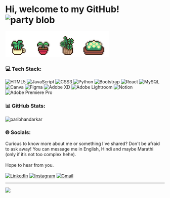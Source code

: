 # Hi, welcome to my GitHub! <img width="30" src="https://emojis.slackmojis.com/emojis/images/1643516767/28156/spellbook.gif?1643516767" alt="party blob" />

<!-- <img src='header.gif' /> -->
<img src='art.gif' />


 
<!-- - 📚 I’m an avid reader (fun fact: the girl in the header is from my fav <em><a href="https://www.imdb.com/title/tt0414387/">movie</a></em> based on my fav <em><a href="https://www.goodreads.com/book/show/1885.Pride_and_Prejudice">book</a></em> starring one of my fav <em><a href="https://www.imdb.com/name/nm0461136/">actress</a></em>!) -->
<!-- - 🎀 Pronouns: she/her -->


### 💻 Tech Stack:
![HTML5](https://img.shields.io/badge/html5-%23E34F26.svg?style=for-the-badge&logo=html5&logoColor=white) ![JavaScript](https://img.shields.io/badge/javascript-%23323330.svg?style=for-the-badge&logo=javascript&logoColor=%23F7DF1E) ![CSS3](https://img.shields.io/badge/css3-%231572B6.svg?style=for-the-badge&logo=css3&logoColor=white) ![Python](https://img.shields.io/badge/python-3670A0?style=for-the-badge&logo=python&logoColor=ffdd54) ![Bootstrap](https://img.shields.io/badge/bootstrap-%23563D7C.svg?style=for-the-badge&logo=bootstrap&logoColor=white) ![React](https://img.shields.io/badge/react-%2320232a.svg?style=for-the-badge&logo=react&logoColor=%2361DAFB) ![MySQL](https://img.shields.io/badge/mysql-%2300f.svg?style=for-the-badge&logo=mysql&logoColor=white) ![Canva](https://img.shields.io/badge/Canva-%2300C4CC.svg?style=for-the-badge&logo=Canva&logoColor=white) 	![Figma](https://img.shields.io/badge/figma-%23F24E1E.svg?style=for-the-badge&logo=figma&logoColor=white) ![Adobe XD](https://img.shields.io/badge/Adobe%20XD-470137?style=for-the-badge&logo=Adobe%20XD&logoColor=#FF61F6) ![Adobe Lightroom](https://img.shields.io/badge/Adobe%20Lightroom-31A8FF.svg?style=for-the-badge&logo=Adobe%20Lightroom&logoColor=white) ![Notion](https://img.shields.io/badge/Notion-%23000000.svg?style=for-the-badge&logo=notion&logoColor=white) 
![Adobe Premiere Pro](https://img.shields.io/badge/Adobe%20Premiere%20Pro-9999FF.svg?style=for-the-badge&logo=Adobe%20Premiere%20Pro&logoColor=white)


### 📊 GitHub Stats:

<!-- <p><img align="left" src="https://github-readme-stats.vercel.app/api/top-langs?username=paribhandarkar&show_icons=true&locale=en&layout=compact" alt="paribhandarkar" /></p> -->
<p><img align="center" src="https://github-readme-streak-stats.herokuapp.com/?user=paribhandarkar&" alt="paribhandarkar" /></p>
<!-- [![GitHub Streak](https://github-readme-streak-stats.herokuapp.com?user=paribhandarkar&theme=transparent&hide_border=true)](https://git.io/streak-stats) -->
<!-- <a href="https://git.io/streak-stats"><img src="https://github-readme-streak-stats.herokuapp.com?user=paribhandarkar&theme=transparent&hide_border=true"/></a> -->

### 🌐 Socials:
Curious to know more about me or something I've shared? Don't be afraid to ask away! You can message me in English, Hindi and maybe Marathi (only if it’s not too complex hehe). <br> <br>
Hope to hear from you. <br> <br>
[![LinkedIn](https://img.shields.io/badge/LinkedIn-%230077B5.svg?logo=linkedin&logoColor=white)](https://linkedin.com/in//pari-bhandarkar-2877161b9/) 
[![Instagram](https://img.shields.io/badge/Instagram-%23E4405F.svg?logo=Instagram&logoColor=white)](https://instagram.com/paribhandarkar) 
[![Gmail](https://img.shields.io/badge/-Contact_me_via_Gmail-c14438?style=flat&logo=Gmail&logoColor=white&color=BB001B)](mailto:bhandarkarpari@gmail.com)

---
[![](https://visitcount.itsvg.in/api?id=paribhandarkar&icon=0&color=2)](https://visitcount.itsvg.in)


